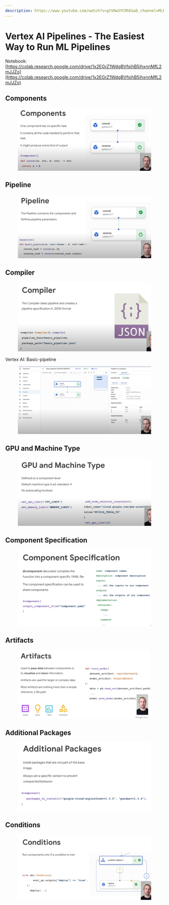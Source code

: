 ```yaml
---
description: https://www.youtube.com/watch?v=gtVHw5YCRhE&ab_channel=MLEngineer
---
```


# Vertex AI Pipelines - The Easiest Way to Run ML Pipelines

Notebook: [https://colab.research.google.com/drive/1x2EGrZ1WdgBVfsihB5ihxnnMfL2mJJZo](https://colab.research.google.com/drive/1x2EGrZ1WdgBVfsihB5ihxnnMfL2mJJZo)



## Components

<figure><img src="../.gitbook/assets/image.png" alt=""><figcaption></figcaption></figure>

## Pipeline

<figure><img src="../.gitbook/assets/image (1).png" alt=""><figcaption></figcaption></figure>

## Compiler

<figure><img src="../.gitbook/assets/image (2).png" alt=""><figcaption></figcaption></figure>

Vertex AI: Basic-pipeline

<figure><img src="../.gitbook/assets/image (3).png" alt=""><figcaption></figcaption></figure>

## GPU and Machine Type

<figure><img src="../.gitbook/assets/image (4).png" alt=""><figcaption></figcaption></figure>

## Component Specification

<figure><img src="../.gitbook/assets/image (5).png" alt=""><figcaption></figcaption></figure>

## Artifacts

<figure><img src="../.gitbook/assets/image (6).png" alt=""><figcaption></figcaption></figure>

## Additional Packages

<figure><img src="../.gitbook/assets/image (7).png" alt=""><figcaption></figcaption></figure>

## Conditions

<figure><img src="../.gitbook/assets/image (8).png" alt=""><figcaption></figcaption></figure>



